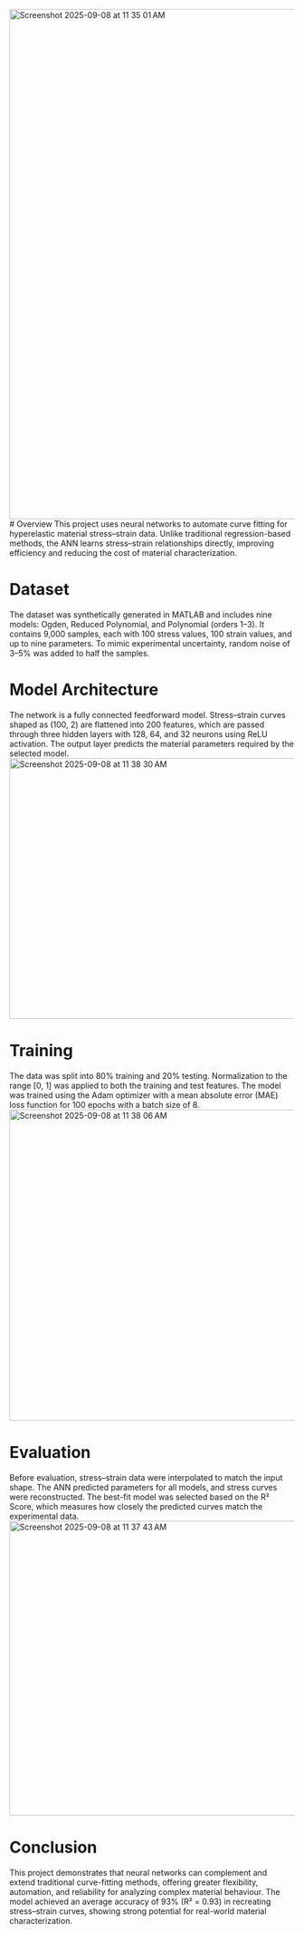 <img width="1440" height="900" alt="Screenshot 2025-09-08 at 11 35 01 AM" src="https://github.com/user-attachments/assets/e3339c9d-9cc4-4696-9a82-c58e7eb4969d" /># Overview
This project uses neural networks to automate curve fitting for hyperelastic material stress–strain data. Unlike traditional regression-based methods, the ANN learns stress–strain relationships directly, improving efficiency and reducing the cost of material characterization.

# Dataset
The dataset was synthetically generated in MATLAB and includes nine models: Ogden, Reduced Polynomial, and Polynomial (orders 1–3). It contains 9,000 samples, each with 100 stress values, 100 strain values, and up to nine parameters. To mimic experimental uncertainty, random noise of 3–5% was added to half the samples.

# Model Architecture
The network is a fully connected feedforward model. Stress–strain curves shaped as (100, 2) are flattened into 200 features, which are passed through three hidden layers with 128, 64, and 32 neurons using ReLU activation. The output layer predicts the material parameters required by the selected model.
<img width="880" height="460" alt="Screenshot 2025-09-08 at 11 38 30 AM" src="https://github.com/user-attachments/assets/76b49844-8499-4493-a6c6-223885315ba2" />

# Training
The data was split into 80% training and 20% testing. Normalization to the range [0, 1] was applied to both the training and test features. The model was trained using the Adam optimizer with a mean absolute error (MAE) loss function for 100 epochs with a batch size of 8.
<img width="1071" height="549" alt="Screenshot 2025-09-08 at 11 38 06 AM" src="https://github.com/user-attachments/assets/138b3e67-da9d-4f51-970f-96e7d29fcab0" />

# Evaluation
Before evaluation, stress–strain data were interpolated to match the input shape. The ANN predicted parameters for all models, and stress curves were reconstructed. The best-fit model was selected based on the R² Score, which measures how closely the predicted curves match the experimental data.
<img width="743" height="520" alt="Screenshot 2025-09-08 at 11 37 43 AM" src="https://github.com/user-attachments/assets/3a3a65fe-1e30-47f6-ac4d-135d85d4bcdd" />

# Conclusion
This project demonstrates that neural networks can complement and extend traditional curve-fitting methods, offering greater flexibility, automation, and reliability for analyzing complex material behaviour. The model achieved an average accuracy of 93% (R² = 0.93) in recreating stress–strain curves, showing strong potential for real-world material characterization.


